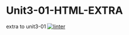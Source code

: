 # Unit3-01-HTML-EXTRA
extra to unit3-01
[![linter](https://github.com/morgan-bronson/Unit3-01-HTML-EXTRA/workflows/linter/badge.svg)](https://github.com/marketplace/actions/super-linter)
